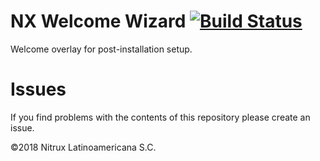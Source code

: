 # NX Welcome Wizard [![Build Status](https://travis-ci.org/Nitrux/nx-welcome-wizard.svg?branch=master)](https://travis-ci.org/Nitrux/nx-welcome-wizard) 

Welcome overlay for post-installation setup.

# Issues
If you find problems with the contents of this repository please create an issue.

©2018 Nitrux Latinoamericana S.C.

